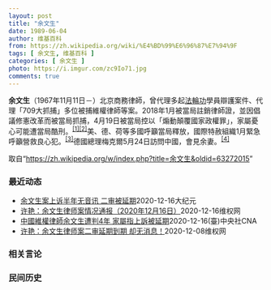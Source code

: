 ```yaml
---
layout: post
title: "余文生"
date: 1989-06-04
author: 维基百科
from: https://zh.wikipedia.org/wiki/%E4%BD%99%E6%96%87%E7%94%9F
tags: [ 余文生, 维基百科 ]
categories: [ 余文生 ]
photo: https://i.imgur.com/zc9Io71.jpg
comments: true
---
```

<div class="mw-parser-output">
<p><b>余文生</b>（1967年11月11日<span class="useeditintro" title="Template:BLP editintro">－</span>）北京商務律師，曾代理多起<a href="/wiki/%E6%B3%95%E8%BC%AA%E5%8A%9F" class="mw-redirect" title="法輪功">法輪功</a>學員辯護案件、代理「709大抓捕」多位被捕維權律師等案。2018年1月被當局註銷律師證，並因倡議修憲改革而被當局抓捕，4月19日被當局控以「煽動顛覆國家政權罪」，家屬憂心可能遭當局酷刑。<sup id="cite_ref-EPO0420_1-0" class="reference"><a href="#cite_note-EPO0420-1">[1]</a></sup><sup id="cite_ref-bbc17_2-0" class="reference"><a href="#cite_note-bbc17-2">[2]</a></sup>美、德、荷等多國呼籲當局釋放，國際特赦組織1月緊急呼籲營救良心犯。<sup id="cite_ref-amnesty_3-0" class="reference"><a href="#cite_note-amnesty-3">[3]</a></sup>德國總理梅克爾5月24日訪問中國，會見余妻。<sup id="cite_ref-4" class="reference"><a href="#cite_note-4">[4]</a></sup>
</p>
</div><noscript><img src="//zh.wikipedia.org/wiki/Special:CentralAutoLogin/start?type=1x1" alt="" title="" width="1" height="1" style="border: none; position: absolute;"></noscript>
<div class="printfooter">取自“<a dir="ltr" href="https://zh.wikipedia.org/w/index.php?title=余文生&amp;oldid=63272015">https://zh.wikipedia.org/w/index.php?title=余文生&amp;oldid=63272015</a>”</div><div id="recent-news"><h3>最近动态</h3><ul><li><a href="https://nodebe4.github.io/waimei/2020-12-16/%E4%BD%99%E6%96%87%E7%94%9F%E6%A1%88%E4%B8%8A%E8%AF%89%E5%8D%8A%E5%B9%B4%E6%97%A0%E9%9F%B3%E8%AE%AF-%E4%BA%8C%E5%AE%A1%E8%A2%AB%E5%BB%B6%E6%9C%9F" title="余文生案上诉半年无音讯 二审被延期—— 【大纪元2020年12月17日讯】中国知名维权律师余文生之前被以“煽动颠覆国家政权罪”判刑4年后，提出上诉。但余文生妻子许艳12月16日表示，自己就余文生...">余文生案上诉半年无音讯 二审被延期</a><time>2020-12-16</time><a class="tag">大纪元</a></li>
<li><a href="https://nodebe4.github.io/waimei/2020-12-16/%E8%AE%B8%E8%89%B3-%E4%BD%99%E6%96%87%E7%94%9F%E5%BE%8B%E5%B8%88%E6%A1%88%E6%83%85%E5%86%B5%E9%80%9A%E6%8A%A5-2020%E5%B9%B412%E6%9C%8816%E6%97%A5" title="许艳：余文生律师案情况通报（2020年12月16日）—— 2020年12月16日，许艳给江苏省高级人民法院，余文生律师案办案法官，陈劲草法官打电话，是陈法官助理法官接的电话。 我问，余文生案，到...">许艳：余文生律师案情况通报（2020年12月16日）</a><time>2020-12-16</time><a class="tag">维权网</a></li>
<li><a href="https://nodebe4.github.io/waimei/2020-12-16/%E4%B8%AD%E5%9C%8B%E7%B6%AD%E6%AC%8A%E5%BE%8B%E5%B8%AB%E4%BD%99%E6%96%87%E7%94%9F%E9%81%AD%E5%88%A44%E5%B9%B4-%E5%AE%B6%E5%B1%AC%E6%8C%87%E4%B8%8A%E8%A8%B4%E8%A2%AB%E5%BB%B6%E6%9C%9F" title="中國維權律師余文生遭判4年 家屬指上訴被延期—— 中國維權律師余文生之前被以「煽動顛覆國家政權罪」判刑4年後提出上訴，但法院延期二審且未交代具體時間。圖為2017年余文生聲援王全璋。（圖取自tw...">中國維權律師余文生遭判4年  家屬指上訴被延期</a><time>2020-12-16</time><a class="tag">(臺)中央社CNA</a></li>
<li><a href="https://nodebe4.github.io/waimei/2020-12-08/%E8%AE%B8%E8%89%B3-%E4%BD%99%E6%96%87%E7%94%9F%E5%BE%8B%E5%B8%88%E6%A1%88%E4%BA%8C%E5%AE%A1%E5%BB%B6%E6%9C%9F%E5%88%B0%E6%9C%9F-%E5%8D%B4%E6%97%A0%E6%B6%88%E6%81%AF" title="许艳：余文生律师案二审延期到期 却无消息！—— 今天是12月8日，江苏省高级人民法院，给蔺其磊律师、卢思位律师，打电话告诉，二审延期到期的日子。 今天，没有得到任何消息，不知道余文生律师，今天是...">许艳：余文生律师案二审延期到期 却无消息！</a><time>2020-12-08</time><a class="tag">维权网</a></li>
</ul></div><div id="open-opinion"><h3>相关言论</h3><ul></ul></div><div id="mjls-record"><h3>民间历史</h3><ul></ul></div>